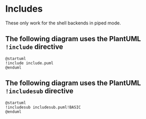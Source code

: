 # Includes

These only work for the shell backends in piped mode.

## The following diagram uses the PlantUML `!include` directive
```plantuml
@startuml
!include include.puml
@enduml
```

## The following diagram uses the PlantUML `!includesub` directive
```plantuml
@startuml
!includesub includesub.puml!BASIC
@enduml
```
